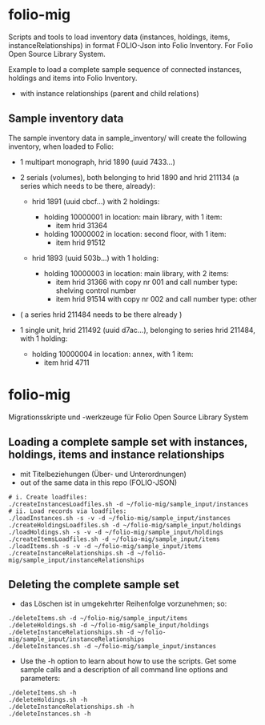 # folio-mig
Scripts and tools to load inventory data (instances, holdings, items, instanceRelationships) in format FOLIO-Json into Folio Inventory. For Folio Open Source Library System.

Example to load a complete sample sequence of connected instances, holdings and items into Folio Inventory.
- with instance relationships (parent and child relations)

## Sample inventory data
The sample inventory data in sample_inventory/ will create the following inventory, when loaded to Folio:

- 1 multipart monograph, hrid 1890 (uuid 7433...)

- 2 serials (volumes), both belonging to hrid 1890 and hrid 211134 (a series which needs to be there, already):
  - hrid 1891 (uuid cbcf...) with 2 holdings:
    - holding 10000001 in location: main library, with 1 item:
      - item hrid 31364
    - holding 10000002 in location: second floor, with 1 item:
      - item hrid 91512

  - hrid 1893 (uuid 503b...) with 1 holding:
    - holding 10000003 in location: main library, with 2 items:
      - item hrid 31366 with copy nr 001 and call number type: shelving control number
      - item hrid 91514 with copy nr 002 and call number type: other

- ( a series hrid 211484 needs to be there already ) 
- 1 single unit, hrid 211492 (uuid d7ac...), belonging to series hrid 211484, with 1 holding:
  - holding 10000004 in location: annex, with 1 item:
    - item hrid 4711
    
# folio-mig
Migrationsskripte und -werkzeuge für Folio Open Source Library System

## Loading a complete sample set with instances, holdings, items and instance relationships
- mit Titelbeziehungen (Über- und Unterordnungen)
- out of the same data in this repo (FOLIO-JSON)

```
# i. Create loadfiles:
./createInstancesLoadfiles.sh -d ~/folio-mig/sample_input/instances
# ii. Load records via loadfiles:
./loadInstances.sh -s -v -d ~/folio-mig/sample_input/instances
./createHoldingsLoadfiles.sh -d ~/folio-mig/sample_input/holdings
./loadHoldings.sh -s -v -d ~/folio-mig/sample_input/holdings
./createItemsLoadfiles.sh -d ~/folio-mig/sample_input/items
./loadItems.sh -s -v -d ~/folio-mig/sample_input/items
./createInstanceRelationships.sh -d ~/folio-mig/sample_input/instanceRelationships
```

## Deleting the complete sample set
- das Löschen ist in umgekehrter Reihenfolge vorzunehmen; so:

```
./deleteItems.sh -d ~/folio-mig/sample_input/items
./deleteHoldings.sh -d ~/folio-mig/sample_input/holdings
./deleteInstanceRelationships.sh -d ~/folio-mig/sample_input/instanceRelationships
./deleteInstances.sh -d ~/folio-mig/sample_input/instances
```

- Use the -h option to learn about how to use the scripts. Get some sample calls and a description of all command line options and parameters:
```
./deleteItems.sh -h
./deleteHoldings.sh -h
./deleteInstanceRelationships.sh -h
./deleteInstances.sh -h
```
